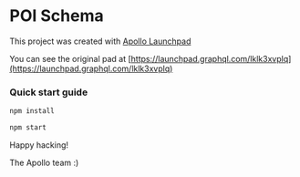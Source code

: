 # POI Schema



This project was created with [Apollo Launchpad](https://launchpad.graphql.com)

You can see the original pad at [https://launchpad.graphql.com/lklk3xvplq](https://launchpad.graphql.com/lklk3xvplq)

### Quick start guide

```bash
npm install

npm start
```





Happy hacking!

The Apollo team :)
